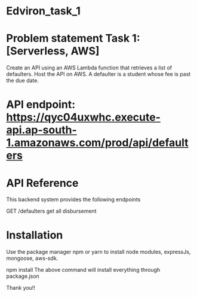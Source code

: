 # Edviron_task_1

# Problem statement Task 1: [Serverless, AWS]
Create an API using an AWS Lambda function that retrieves a list of defaulters. Host the API on
AWS.
A defaulter is a student whose fee is past the due date.

# API endpoint: https://qyc04uxwhc.execute-api.ap-south-1.amazonaws.com/prod/api/defaulters

# API Reference
This backend system provides the following endpoints

GET /defaulters get all disbursement
# Installation
Use the package manager npm or yarn to install node modules, expressJs, mongoose, aws-sdk.

npm install
The above command will install everything through package.json

Thank you!!
